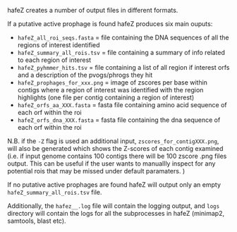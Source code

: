 hafeZ creates a number of output files in different formats.


If a putative active prophage is found hafeZ produces six main ouputs:

- `hafeZ_all_roi_seqs.fasta` = file containing the DNA sequences of all the regions of interest identified
- `hafeZ_summary_all_rois.tsv`  = file containing a summary of info related to each region of interest
- `hafeZ_pyhmmer_hits.tsv` = file containing a list of all region if interest orfs and a description of the pvogs/phrogs they hit
- `hafeZ_prophages_for_xxx.png` = image of zscores per base within contigs where a region of interest was identified with the region highlights (one file per contig containing a region of interest)
- `hafeZ_orfs_aa_XXX.fasta` = fasta file containing amino acid sequence of each orf within the roi
- `hafeZ_orfs_dna_XXX.fasta` = fasta file containing the dna sequence of each orf within the roi

N.B. if the `-Z` flag is used an additional input, `zscores_for_contigXXX.png`, will also be generated which shows the Z-scores of each contig examined (i.e. if input genome contains 100 contigs there will be 100 zscore .png files output. This can be useful if the user wants to manuallly inspect for any potential rois that may be missed under default paramaters. )

If no putative active prophages are found hafeZ will output only an empty `hafeZ_summary_all_rois.tsv` file. 

Additionally, the `hafez__.log` file will contain the logging output, and `logs` directory will contain the logs for all the subprocesses in hafeZ (minimap2, samtools, blast etc).
